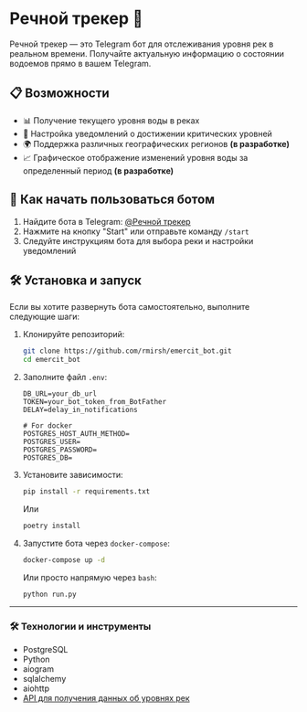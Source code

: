 # Речной трекер 🌊

Речной трекер — это Telegram бот для отслеживания уровня рек в реальном времени. Получайте актуальную информацию о состоянии водоемов прямо в вашем Telegram.

## 📋 Возможности

- 📊 Получение текущего уровня воды в реках
- 🔔 Настройка уведомлений о достижении критических уровней
- 🌍 Поддержка различных географических регионов **(в разработке)**
- 📈 Графическое отображение изменений уровня воды за определенный период **(в разработке)**

## 🚀 Как начать пользоваться ботом

1. Найдите бота в Telegram: [@Речной трекер](https://t.me/track_rivers_bot)
2. Нажмите на кнопку "Start" или отправьте команду `/start`
3. Следуйте инструкциям бота для выбора реки и настройки уведомлений

## 🛠️ Установка и запуск

Если вы хотите развернуть бота самостоятельно, выполните следующие шаги:

1. Клонируйте репозиторий:

   ```bash
   git clone https://github.com/rmirsh/emercit_bot.git
   cd emercit_bot
   
2. Заполните файл `.env`:

    ```dotenv
    DB_URL=your_db_url
    TOKEN=your_bot_token_from_BotFather
    DELAY=delay_in_notifications

    # For docker
    POSTGRES_HOST_AUTH_METHOD=
    POSTGRES_USER=
    POSTGRES_PASSWORD=
    POSTGRES_DB=

3. Установите зависимости:

   ```bash
   pip install -r requirements.txt
   ```
   Или
   ```bash
   poetry install
   ```

4. Запустите бота через `docker-compose`:

    ```bash
   docker-compose up -d
    ```

    Или просто напрямую через `bash`:

    ```
   python run.py
    ```

---
### 🛠️ Технологии и инструменты

- PostgreSQL
- Python
- aiogram
- sqlalchemy
- aiohttp
- [API для получения данных об уровнях рек](https://ru.emercit.com/)
